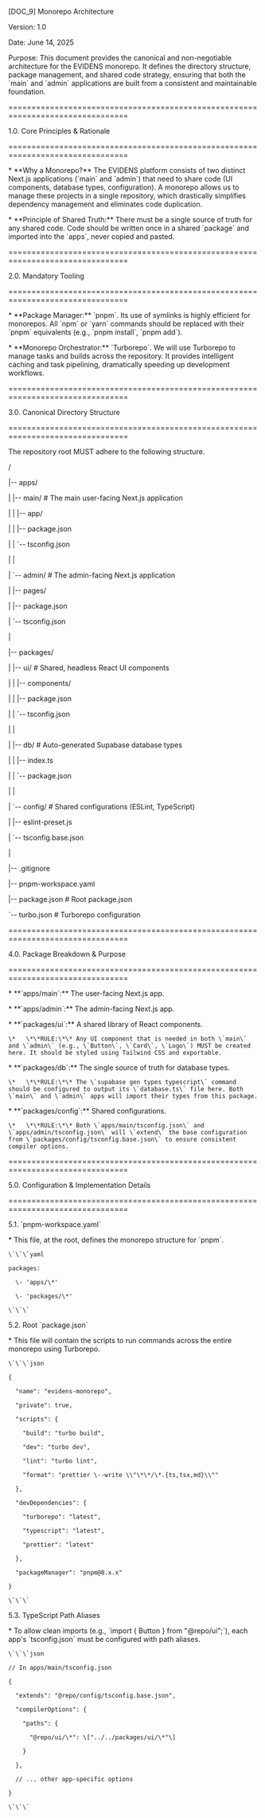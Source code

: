 \[DOC\_9\] Monorepo Architecture

Version: 1.0

Date: June 14, 2025

Purpose: This document provides the canonical and non-negotiable architecture for the EVIDENS monorepo. It defines the directory structure, package management, and shared code strategy, ensuring that both the \`main\` and \`admin\` applications are built from a consistent and maintainable foundation.

\================================================================================

1.0. Core Principles & Rationale

\================================================================================

\*   \*\*Why a Monorepo?\*\* The EVIDENS platform consists of two distinct Next.js applications (\`main\` and \`admin\`) that need to share code (UI components, database types, configuration). A monorepo allows us to manage these projects in a single repository, which drastically simplifies dependency management and eliminates code duplication.

\*   \*\*Principle of Shared Truth:\*\* There must be a single source of truth for any shared code. Code should be written once in a shared \`package\` and imported into the \`apps\`, never copied and pasted.

\================================================================================

2.0. Mandatory Tooling

\================================================================================

\*   \*\*Package Manager:\*\* \`pnpm\`. Its use of symlinks is highly efficient for monorepos. All \`npm\` or \`yarn\` commands should be replaced with their \`pnpm\` equivalents (e.g., \`pnpm install\`, \`pnpm add\`).

\*   \*\*Monorepo Orchestrator:\*\* \`Turborepo\`. We will use Turborepo to manage tasks and builds across the repository. It provides intelligent caching and task pipelining, dramatically speeding up development workflows.

\================================================================================

3.0. Canonical Directory Structure

\================================================================================

The repository root MUST adhere to the following structure.

/

|-- apps/

|   |-- main/         \# The main user-facing Next.js application

|   |   |-- app/

|   |   |-- package.json

|   |   \`-- tsconfig.json

|   |

|   \`-- admin/        \# The admin-facing Next.js application

|       |-- pages/

|       |-- package.json

|       \`-- tsconfig.json

|

|-- packages/

|   |-- ui/           \# Shared, headless React UI components

|   |   |-- components/

|   |   |-- package.json

|   |   \`-- tsconfig.json

|   |

|   |-- db/           \# Auto-generated Supabase database types

|   |   |-- index.ts

|   |   \`-- package.json

|   |

|   \`-- config/       \# Shared configurations (ESLint, TypeScript)

|       |-- eslint-preset.js

|       \`-- tsconfig.base.json

|

|-- .gitignore

|-- pnpm-workspace.yaml

|-- package.json      \# Root package.json

\`-- turbo.json        \# Turborepo configuration

\================================================================================

4.0. Package Breakdown & Purpose

\================================================================================

\*   \*\*\`apps/main\`:\*\* The user-facing Next.js app.

\*   \*\*\`apps/admin\`:\*\* The admin-facing Next.js app.

\*   \*\*\`packages/ui\`:\*\* A shared library of React components.

    \*   \*\*RULE:\*\* Any UI component that is needed in both \`main\` and \`admin\` (e.g., \`Button\`, \`Card\`, \`Logo\`) MUST be created here. It should be styled using Tailwind CSS and exportable.

\*   \*\*\`packages/db\`:\*\* The single source of truth for database types.

    \*   \*\*RULE:\*\* The \`supabase gen types typescript\` command should be configured to output its \`database.ts\` file here. Both \`main\` and \`admin\` apps will import their types from this package.

\*   \*\*\`packages/config\`:\*\* Shared configurations.

    \*   \*\*RULE:\*\* Both \`apps/main/tsconfig.json\` and \`apps/admin/tsconfig.json\` will \`extend\` the base configuration from \`packages/config/tsconfig.base.json\` to ensure consistent compiler options.

\================================================================================

5.0. Configuration & Implementation Details

\================================================================================

5.1. \`pnpm-workspace.yaml\`

\*   This file, at the root, defines the monorepo structure for \`pnpm\`.

    \`\`\`yaml

    packages:

      \- 'apps/\*'

      \- 'packages/\*'

    \`\`\`

5.2. Root \`package.json\`

\*   This file will contain the scripts to run commands across the entire monorepo using Turborepo.

    \`\`\`json

    {

      "name": "evidens-monorepo",

      "private": true,

      "scripts": {

        "build": "turbo build",

        "dev": "turbo dev",

        "lint": "turbo lint",

        "format": "prettier \--write \\"\*\*/\*.{ts,tsx,md}\\""

      },

      "devDependencies": {

        "turborepo": "latest",

        "typescript": "latest",

        "prettier": "latest"

      },

      "packageManager": "pnpm@8.x.x"

    }

    \`\`\`

5.3. TypeScript Path Aliases

\*   To allow clean imports (e.g., \`import { Button } from "@repo/ui";\`), each app's \`tsconfig.json\` must be configured with path aliases.

    \`\`\`json

    // In apps/main/tsconfig.json

    {

      "extends": "@repo/config/tsconfig.base.json",

      "compilerOptions": {

        "paths": {

          "@repo/ui/\*": \["../../packages/ui/\*"\]

        }

      },

      // ... other app-specific options

    }

    \`\`\`

